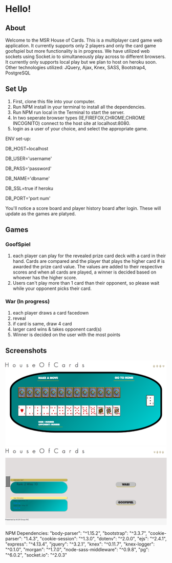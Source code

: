 # Hello!

## About
Welcome to the MSR House of Cards.
This is a multiplayer card game web application. It currently supports only 2 players and only the card game goofspiel but more functionality is in progress. We have utilized web sockets using Socket.io to simultaneously play across to different browsers. It currently only supports local play but we plan to host on heroku soon. Other technologies utilized: JQuery, Ajax, Knex, SASS, Bootstrap4, PostgreSQL

## Set Up

1. First, clone this file into your computer. 
2. Run NPM install in your terminal to install all the dependencies.
3. Run NPM run local in the Terminal to start the server.
4. In two seperate browser types (IE,FIREFOX,CHROME,CHROME INCOGNITO) connect to the host site at localhost:8080.
5. login as a user of your choice, and select the appropriate game.

ENV set-up:

DB_HOST=localhost

DB_USER='username'

DB_PASS='password'

DB_NAME='dbname'

DB_SSL=true if heroku

DB_PORT='port num'


You'll notice a score board and player history board after login. These will update as the games are platyed.

## Games

### GoofSpiel
1. each player can play for the revealed prize card deck with a card in their hand. Cards are compared and the player that plays the higher card # is awarded the prize card value. The values are added to their respective scores and when all cards are played, a winner is decided based on whoever has the higher score.
2. Users can't play more than 1 card than their opponent, so please wait while your opponent picks their card.


### War (In progress)
1. each player draws a card facedown
2. reveal
3. if card is same, draw 4 card
4. larger card wins & takes opponent card(s)
5. Winner is decided on the user with the most points

## Screenshots
![main menu](https://github.com/MattWillcox/House_Of_Cards/blob/master/public/images/Screenshot1.png)
![goofspiel game](https://github.com/MattWillcox/House_Of_Cards/blob/master/public/images/Screenshot2.png)

NPM Dependencies:
    "body-parser": "^1.15.2",
    "bootstrap": "^3.3.7",
    "cookie-parser": "1.4.3",
    "cookie-session": "^1.3.0",
    "dotenv": "^2.0.0",
    "ejs": "^2.4.1",
    "express": "^4.13.4",
    "jquery": "^3.2.1",
    "knex": "^0.11.7",
    "knex-logger": "^0.1.0",
    "morgan": "^1.7.0",
    "node-sass-middleware": "^0.9.8",
    "pg": "^6.0.2",
    "socket.io": "^2.0.3"
  
